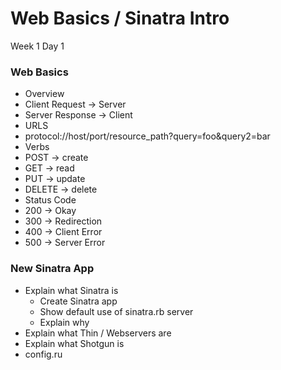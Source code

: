 # Web Basics / Sinatra Intro
Week 1 Day 1


### Web Basics
*  Overview
  *  Client Request -> Server
  *  Server Response -> Client
*  URLS
  *  protocol://host/port/resource_path?query=foo&query2=bar
*  Verbs
  *  POST   -> create
  *  GET    -> read
  *  PUT    -> update
  *  DELETE -> delete
*  Status Code
  *  200 -> Okay
  *  300 -> Redirection
  *  400 -> Client Error
  *  500 -> Server Error

### New Sinatra App
*  Explain what Sinatra is
    *  Create Sinatra app
    *  Show default use of sinatra.rb server
    *  Explain why 
*  Explain what Thin / Webservers are 
*  Explain what Shotgun is
  *  config.ru

